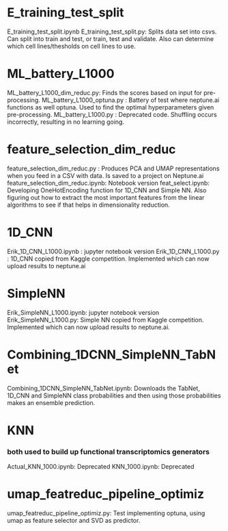 # E_training_test_split
E_training_test_split.ipynb
E_training_test_split.py: Splits data set into csvs. Can split into train and test, or train, test and validate. Also can determine which cell lines/thesholds on cell lines to use.
# ML_battery_L1000
ML_battery_L1000_dim_reduc.py: Finds the scores based on input for pre-processing.
ML_battery_L1000_optuna.py : Battery of test where neptune.ai functions as well optuna. Used to find the optimal hyperparameters given pre-processing.
ML_battery_L1000.py : Deprecated code. Shuffling occurs incorrectly, resulting in no learning going.
# feature_selection_dim_reduc
feature_selection_dim_reduc.py : Produces PCA and UMAP representations when you feed in a CSV with data. Is saved to a project on Neptune.ai
feature_selection_dim_reduc.ipynb: Notebook version
feat_select.ipynb: Developing OneHotEncoding function for 1D_CNN and Simple NN. Also figuring out how to extract the most important features from the linear algorithms to see if that helps in dimensionality reduction.
# 1D_CNN
Erik_1D_CNN_L1000.ipynb : jupyter notebook version
Erik_1D_CNN_L1000.py : 1D_CNN copied from Kaggle competition. Implemented which can now upload results to neptune.ai
# SimpleNN
Erik_SimpleNN_L1000.ipynb: jupyter notebook version
Erik_SimpleNN_L1000.py: Simple NN copied from Kaggle competition. Implemented which can now upload results to neptune.ai.

# Combining_1DCNN_SimpleNN_TabNet
Combining_1DCNN_SimpleNN_TabNet.ipynb: Downloads the TabNet, 1D_CNN and SimpleNN class probabilities and then using those probabilities makes an ensemble prediction.
# KNN
### both used to build up functional transcriptomics generators
Actual_KNN_1000.ipynb: Deprecated
KNN_1000.ipynb: Deprecated

# umap_featreduc_pipeline_optimiz
umap_featreduc_pipeline_optimiz.py: Test implementing optuna, using umap as feature selector and SVD as predictor.